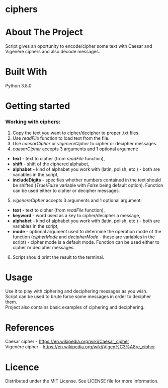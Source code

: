 # ciphers

# About The Project
Script gives an oportunity to encode/cipher some text with Caesar and Vigenère ciphers and also decode messages.

# Built With
Python 3.8.0

# Getting started

### Working with ciphers:

1. Copy the text you want to cipher/decipher to proper .txt files.
2. Use _readFile_ function to load text from the file.
3. Use _caesarCipher_ or _vigenereCipher_ to cipher or decipher messages.
4. _caesarCipher_ accepts 3 arguments and 1 optional argument:
 - __text__ - text to cipher (from _readFile_ function),
 - __shift__ - shift of the ciphered alphabet,
 - __alphabet__ - kind of alphabet you work with (latin, polish, etc.) - both are variables in the script,
 - __includeDigits__ - specifies whether numbers contained in the text should be shifted (_True_/_False_ variable with _False_ being default option). Function can be used either to cipher or decipher messages.
5. _vigenereCipher_ accepts 3 arguments and 1 optional argument:
 - __text__ - text to cipher (from _readFile_ function),
 - __keyword__ - word used as a key to cipher/decipher a message,
 - __alphabet__ - kind of alphabet you work with (latin, polish, etc.) - both are variables in the script,
 - __mode__ - optional argument used to determine the operation mode of the function (_cipherMode_ and _decipherMode_ - these are variables in the script) - cipher mode is a default mode. Function can be used either to cipher or decipher messages.
6. Script should print the result to the terminal.

# Usage
Use it to play with ciphering and deciphering messages as you wish.  
Script can be used to brute force some messages in order to decipher them.  
Project also contains basic examples of ciphering and deciphering.

# References
Caesar cipher - https://en.wikipedia.org/wiki/Caesar_cipher  
Vigenère cipher - https://en.wikipedia.org/wiki/Vigen%C3%A8re_cipher

# Licence
Distributed under the MIT License. See LICENSE file for more information.
